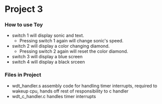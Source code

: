 # Project 3
### How to use Toy 
* switch 1 will display sonic and text. 
  * Pressing switch 1 again will change sonic's speed.
* switch 2 will display a color changing diamond. 
  *  Pressing switch 2 again will reset the color diamond.
* switch 3 will display a blue screen
* switch 4 will display a black srceen

### Files in Project
* wdt_handler.s assembly code for handling timer interrupts, required to
  wakeup cpu, hands off rest of responsibility to c handler
* wdt_c_handler.c handles timer interrupts

